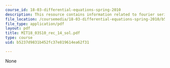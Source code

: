 ```yaml
---
course_id: 18-03-differential-equations-spring-2010
description: This resource contains information related to fourier series.
file_location: /coursemedia/18-03-differential-equations-spring-2010/b5237d9831b452fc37e819614ea62f31_MIT18_03S10_rec_14_sol.pdf
file_type: application/pdf
layout: pdf
title: MIT18_03S10_rec_14_sol.pdf
type: course
uid: b5237d9831b452fc37e819614ea62f31

---
```

None